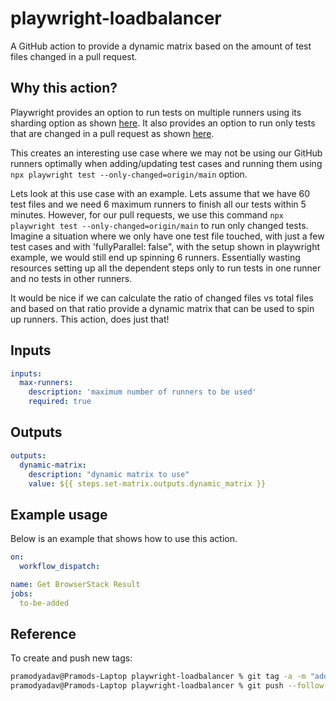 # playwright-loadbalancer
A GitHub action to provide a dynamic matrix based on the amount of test files changed in a pull request.

## Why this action?

Playwright provides an option to run tests on multiple runners using its sharding option as shown [here](https://playwright.dev/docs/test-sharding#github-actions-example). It also provides an option to run only tests that are changed in a pull request as shown [here](https://playwright.dev/docs/release-notes#--only-changed-cli-option). 

This creates an interesting use case where we may not be using our GitHub runners optimally when adding/updating test cases and running them using `npx playwright test --only-changed=origin/main` option. 

Lets look at this use case with an example. Lets assume that we have 60 test files and we need 6 maximum runners to finish all our tests within 5 minutes. However, for our pull requests, we use this command `npx playwright test --only-changed=origin/main` to run only changed tests. Imagine a situation where we only have one test file touched, with just a few test cases and with 'fullyParallel: false", with the setup shown in playwright example, we would still end up spinning 6 runners. Essentially wasting resources setting up all the dependent steps only to run tests in one runner and no tests in other runners.

It would be nice if we can calculate the ratio of changed files vs total files and based on that ratio provide a dynamic matrix that can be used to spin up runners. This action, does just that!

## Inputs

```yaml {"id":"01J2XFHJFST5N0A1651KZ5JCAT"}
inputs:
  max-runners:  
    description: 'maximum number of runners to be used'
    required: true
```

## Outputs

```yaml {"id":"01J2XFHJFST5N0A1651MMCD9FR"}
outputs:
  dynamic-matrix:
    description: "dynamic matrix to use"
    value: ${{ steps.set-matrix.outputs.dynamic_matrix }}

```

## Example usage

Below is an example that shows how to use this action.

```yaml {"id":"01J2NSXS32KV8TSMM4W64D9WMT"}
on:
  workflow_dispatch:

name: Get BrowserStack Result
jobs:
  to-be-added

```

## Reference

To create and push new tags:

```sh {"id":"01J2XFHJFT1K765K3D5J6BDSSC"}
pramodyadav@Pramods-Laptop playwright-loadbalancer % git tag -a -m "add your message here" v1                   
pramodyadav@Pramods-Laptop playwright-loadbalancer % git push --follow-tags   
```